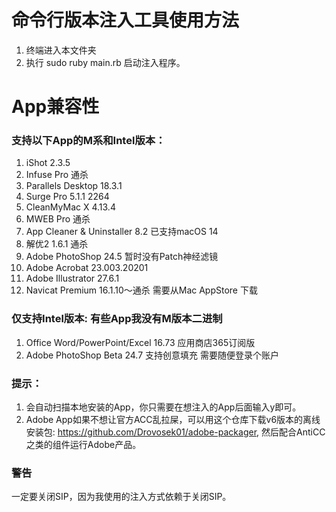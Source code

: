 # 命令行版本注入工具使用方法
1. 终端进入本文件夹
2. 执行 sudo ruby main.rb 启动注入程序。

# App兼容性
### 支持以下App的M系和Intel版本：
1. iShot 2.3.5
2. Infuse Pro 通杀
3. Parallels Desktop 18.3.1
4. Surge Pro 5.1.1 2264
5. CleanMyMac X 4.13.4 
6. MWEB Pro 通杀
7. App Cleaner & Uninstaller 8.2 已支持macOS 14
8. 解优2 1.6.1 通杀
9. Adobe PhotoShop 24.5 暂时没有Patch神经滤镜
10. Adobe Acrobat 23.003.20201 
11. Adobe Illustrator 27.6.1
12. Navicat Premium 16.1.10～通杀 需要从Mac AppStore 下载

### 仅支持Intel版本: 有些App我没有M版本二进制
1. Office Word/PowerPoint/Excel 16.73 应用商店365订阅版
2. Adobe PhotoShop Beta 24.7 支持创意填充 需要随便登录个账户

### 提示：
1. 会自动扫描本地安装的App，你只需要在想注入的App后面输入y即可。
2. Adobe App如果不想让官方ACC乱拉屎，可以用这个仓库下载v6版本的离线安装包: https://github.com/Drovosek01/adobe-packager, 然后配合AntiCC之类的组件运行Adobe产品。

### 警告
一定要关闭SIP，因为我使用的注入方式依赖于关闭SIP。
